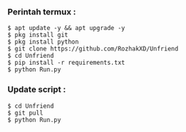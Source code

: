 ### Perintah termux :
    $ apt update -y && apt upgrade -y
    $ pkg install git
    $ pkg install python
    $ git clone https://github.com/RozhakXD/Unfriend
    $ cd Unfriend
    $ pip install -r requirements.txt
    $ python Run.py
    
### Update script :
    $ cd Unfriend
    $ git pull
    $ python Run.py
